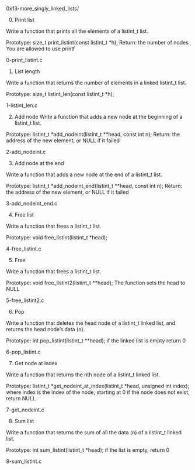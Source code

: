 0x13-more_singly_linked_lists/

0. Print list

Write a function that prints all the elements of a listint_t list.

Prototype: size_t print_listint(const listint_t *h);
Return: the number of nodes
You are allowed to use printf

0-print_listint.c


1. List length

Write a function that returns the number of elements in a linked listint_t list.

Prototype: size_t listint_len(const listint_t *h);

1-listint_len.c


2. Add node
Write a function that adds a new node at the beginning of a listint_t list.

Prototype: listint_t *add_nodeint(listint_t **head, const int n);
Return: the address of the new element, or NULL if it failed

2-add_nodeint.c


3. Add node at the end

Write a function that adds a new node at the end of a listint_t list.

Prototype: listint_t *add_nodeint_end(listint_t **head, const int n);
Return: the address of the new element, or NULL if it failed

3-add_nodeint_end.c


4. Free list

Write a function that frees a listint_t list.

Prototype: void free_listint(listint_t *head);

4-free_listint.c


5. Free

Write a function that frees a listint_t list.

Prototype: void free_listint2(listint_t **head);
The function sets the head to NULL

5-free_listint2.c


6. Pop

Write a function that deletes the head node of a listint_t linked list,
and returns the head node’s data (n).

Prototype: int pop_listint(listint_t **head);
if the linked list is empty return 0

6-pop_listint.c

7. Get node at index

Write a function that returns the nth node of a listint_t linked list.

Prototype: listint_t *get_nodeint_at_index(listint_t *head, unsigned int index);
where index is the index of the node, starting at 0
if the node does not exist, return NULL

7-get_nodeint.c

8. Sum list

Write a function that returns the sum of all the data (n) of a listint_t linked list.

Prototype: int sum_listint(listint_t *head);
if the list is empty, return 0

8-sum_listint.c
